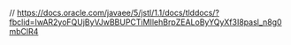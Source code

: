 //
https://docs.oracle.com/javaee/5/jstl/1.1/docs/tlddocs/?fbclid=IwAR2yoFQUjByVJwBBUPCTiMIlehBrpZEALoByYQyXf3I8pasl_n8g0mbClR4